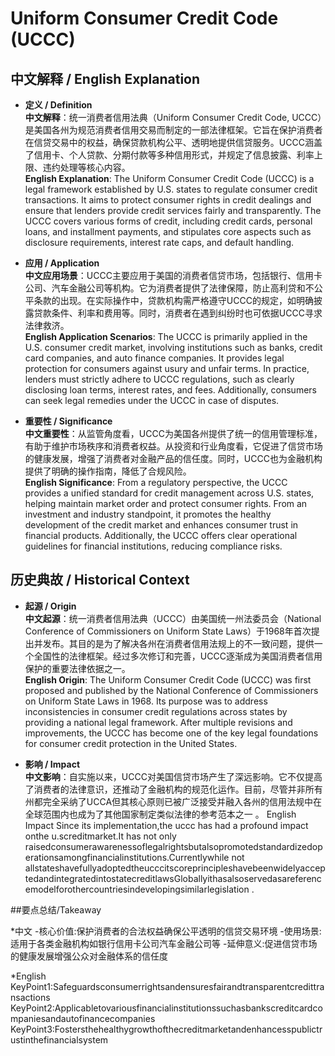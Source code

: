 # Uniform Consumer Credit Code (UCCC)

## 中文解释 / English Explanation

* **定义 / Definition**  
  **中文解释**：统一消费者信用法典（Uniform Consumer Credit Code, UCCC）是美国各州为规范消费者信用交易而制定的一部法律框架。它旨在保护消费者在信贷交易中的权益，确保贷款机构公平、透明地提供信贷服务。UCCC涵盖了信用卡、个人贷款、分期付款等多种信用形式，并规定了信息披露、利率上限、违约处理等核心内容。  
  **English Explanation**: The Uniform Consumer Credit Code (UCCC) is a legal framework established by U.S. states to regulate consumer credit transactions. It aims to protect consumer rights in credit dealings and ensure that lenders provide credit services fairly and transparently. The UCCC covers various forms of credit, including credit cards, personal loans, and installment payments, and stipulates core aspects such as disclosure requirements, interest rate caps, and default handling.

* **应用 / Application**  
  **中文应用场景**：UCCC主要应用于美国的消费者信贷市场，包括银行、信用卡公司、汽车金融公司等机构。它为消费者提供了法律保障，防止高利贷和不公平条款的出现。在实际操作中，贷款机构需严格遵守UCCC的规定，如明确披露贷款条件、利率和费用等。同时，消费者在遇到纠纷时也可依据UCCC寻求法律救济。  
  **English Application Scenarios**: The UCCC is primarily applied in the U.S. consumer credit market, involving institutions such as banks, credit card companies, and auto finance companies. It provides legal protection for consumers against usury and unfair terms. In practice, lenders must strictly adhere to UCCC regulations, such as clearly disclosing loan terms, interest rates, and fees. Additionally, consumers can seek legal remedies under the UCCC in case of disputes.

* **重要性 / Significance**  
  **中文重要性**：从监管角度看，UCCC为美国各州提供了统一的信用管理标准，有助于维护市场秩序和消费者权益。从投资和行业角度看，它促进了信贷市场的健康发展，增强了消费者对金融产品的信任度。同时，UCCC也为金融机构提供了明确的操作指南，降低了合规风险。  
  **English Significance**: From a regulatory perspective, the UCCC provides a unified standard for credit management across U.S. states, helping maintain market order and protect consumer rights. From an investment and industry standpoint, it promotes the healthy development of the credit market and enhances consumer trust in financial products. Additionally, the UCCC offers clear operational guidelines for financial institutions, reducing compliance risks.

## 历史典故 / Historical Context

* **起源 / Origin**  
  **中文起源**：统一消费者信用法典（UCCC）由美国统一州法委员会（National Conference of Commissioners on Uniform State Laws）于1968年首次提出并发布。其目的是为了解决各州在消费者信用法规上的不一致问题，提供一个全国性的法律框架。经过多次修订和完善，UCCC逐渐成为美国消费者信用保护的重要法律依据之一。  
  **English Origin**: The Uniform Consumer Credit Code (UCCC) was first proposed and published by the National Conference of Commissioners on Uniform State Laws in 1968. Its purpose was to address inconsistencies in consumer credit regulations across states by providing a national legal framework. After multiple revisions and improvements, the UCCC has become one of the key legal foundations for consumer credit protection in the United States.

* **影响 / Impact**  
  **中文影响**：自实施以来，UCCC对美国信贷市场产生了深远影响。它不仅提高了消费者的法律意识，还推动了金融机构的规范化运作。目前，尽管并非所有州都完全采纳了UCCA但其核心原则已被广泛接受并融入各州的信用法规中在全球范围内也成为了其他国家制定类似法律的参考范本之一 。 
   English Impact Since its implementation,the uccc has had a profound impact onthe u.screditmarket.It has not only raisedconsumerawarenessoflegalrightsbutalsopromotedstandardizedoperationsamongfinancialinstitutions.Currentlywhile not allstateshavefullyadoptedtheucccitscoreprincipleshavebeenwidelyacceptedandintegratedintostatecreditlawsGloballyithasalsoservedasareferencemodelforothercountriesindevelopingsimilarlegislation .

##要点总结/Takeaway

*中文
-核心价值:保护消费者的合法权益确保公平透明的信贷交易环境
-使用场景:适用于各类金融机构如银行信用卡公司汽车金融公司等
-延伸意义:促进信贷市场的健康发展增强公众对金融体系的信任度

*English
KeyPoint1:Safeguardsconsumerrightsandensuresfairandtransparentcredittransactions
KeyPoint2:Applicabletovariousfinancialinstitutionssuchasbankscreditcardcompaniesandautofinancecompanies
KeyPoint3:Fostersthehealthygrowthofthecreditmarketandenhancesspublictrustinthefinancialsystem